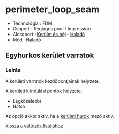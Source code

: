 # perimeter\_loop\_seam

* Technológia : FDM
* Csoport : Réglages pour l'Impression
* Alcsoport : [Kerület és héj](../../beallitasok/print_settings.md#périmètre-et-enveloppe) - [Haladó](../../beallitasok/print_settings.md#Haladó)
* Mód : Haladó

## Egyhurkos kerület varratok

### Leírás

A kerületi varratok kezdőpontjainak helyzete.

A kerületi kiindulási pontok helyzete.

* Legközelebbi
* Hátsó

Az opció akkor aktív, ha a [kerületi hurok](perimeter_loop.md) mező aktív.

[Vissza a változók listájához](../../variable_list)

